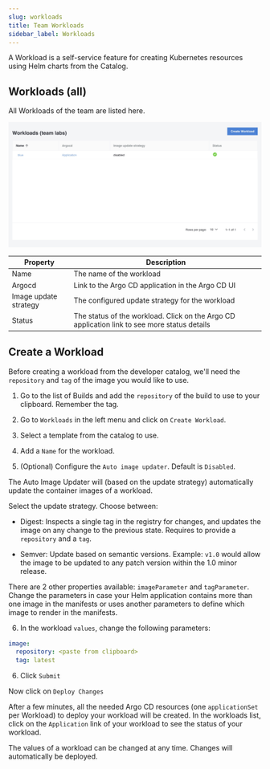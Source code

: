 ```yaml
---
slug: workloads
title: Team Workloads
sidebar_label: Workloads
---
```


<!-- ![Console: new service](img/team-services.png) -->

A Workload is a self-service feature for creating Kubernetes resources using Helm charts from the Catalog.

## Workloads (all)

All Workloads of the team are listed here.

![Team workloads](../../img/team-workloads.png)

| Property | Description                                       |
| -------- | ------------------------------------------------- |
| Name     | The name of the workload                          |
| Argocd   | Link to the Argo CD application in the Argo CD UI |
| Image update strategy | The configured update strategy for the workload |
| Status | The status of the workload. Click on the Argo CD application link to see more status details |

## Create a Workload

Before creating a workload from the developer catalog, we'll need the `repository` and `tag` of the image you would like to use.

1. Go to the list of Builds and add the `repository` of the build to use to your clipboard. Remember the tag.

2. Go to `Workloads` in the left menu and click on `Create Workload`.

3. Select a template from the catalog to use.

4. Add a `Name` for the workload.

5. (Optional) Configure the `Auto image updater`. Default is `Disabled`.

The Auto Image Updater will (based on the update strategy) automatically update the container images of a workload.

Select the update strategy. Choose between:

- Digest: Inspects a single tag in the registry for changes, and updates the image on any change to the previous state. Requires to provide a `repository` and a `tag`.

- Semver: Update based on semantic versions. Example: `v1.0` would allow the image to be updated to any patch version within the 1.0 minor release.

There are 2 other properties available: `imageParameter` and `tagParameter`. Change the parameters in case your Helm application contains more than one image in the manifests or uses another parameters to define which image to render in the manifests.

6. In the workload `values`, change the following parameters:

```yaml
image:
  repository: <paste from clipboard>
  tag: latest
```

6. Click `Submit`

Now click on `Deploy Changes`

After a few minutes, all the needed Argo CD resources (one `applicationSet` per Workload) to deploy your workload will be created. In the workloads list, click on the `Application` link of your workload to see the status of your workload.

The values of a workload can be changed at any time. Changes will automatically be deployed.
